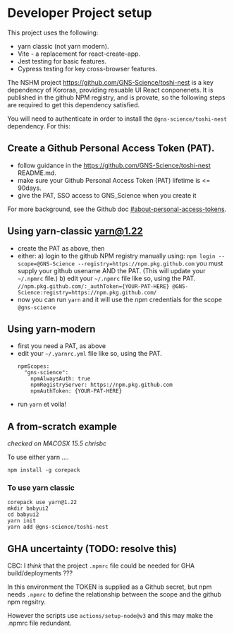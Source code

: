 
# Developer Project setup

This project uses the following:
 - yarn classic (not yarn modern).
 - Vite - a replacement for react-create-app.
 - Jest testing for basic features.
 - Cypress testing for key cross-browser features. 

The NSHM project https://github.com/GNS-Science/toshi-nest is a key dependency of Kororaa, providing resuable 
UI React conponenets. It is published in the github NPM registry, and is provate, so the following steps are 
required to get this dependency satisfied.

You will need to authenticate in order to install the `@gns-science/toshi-nest` dependency. For this:

## Create a Github Personal Access Token (PAT).
 - follow guidance in the https://github.com/GNS-Science/toshi-nest README.md.
 - make sure your Github Personal Access Token (PAT) lifetime is <= 90days.
 - give the PAT, SSO access to GNS_Science when you create it

For more background, see the Github doc [#about-personal-access-tokens](https://docs.github.com/en/authentication/keeping-your-account-and-data-secure/managing-your-personal-access-tokens#about-personal-access-tokens).

## Using yarn-classic yarn@1.22
 - create the PAT as above, then
 - either: 
     a) login to the github NPM registry manually using:
        `npm login --scope=@GNS-Science --registry=https://npm.pkg.github.com`
         you must supply your github usename AND the PAT. (This will update your `~/.npmrc` file.)
    b) edit your `~/.npmrc` file like so, using the PAT.
        ```
        //npm.pkg.github.com/:_authToken={YOUR-PAT-HERE}
        @GNS-Science:registry=https://npm.pkg.github.com/
        ```
 - now you can run `yarn` and it will use the npm credentials for the scope `@gns-science`

## Using yarn-modern

 - first you need a PAT, as above
 - edit your `~/.yarnrc.yml` file like so, using the PAT.
    ```
    npmScopes:
      "gns-science":
        npmAlwaysAuth: true
        npmRegistryServer: https://npm.pkg.github.com
        npmAuthToken: {YOUR-PAT-HERE}
    ```
 - run `yarn` et voila!  

## A from-scratch example

_checked on MACOSX 15.5 chrisbc_

To use either yarn ....

```
npm install -g corepack
```

### To use yarn classic
```
corepack use yarn@1.22
mkdir babyui2
cd babyui2
yarn init
yarn add @gns-science/toshi-nest
```

## GHA uncertainty (TODO: resolve this)

CBC: I _think_ that the project `.npmrc` file could be needed for GHA build/deployments ???

In this environment the TOKEN is supplied as a Github secret, but npm needs
`.npmrc` to define the relationship between the scope and the github npm regsitry.

However the scripts use `actions/setup-node@v3` and this may make the .npmrc file redundant. 
